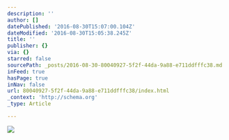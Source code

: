 ```yaml
---
description: ''
author: []
datePublished: '2016-08-30T15:07:00.104Z'
dateModified: '2016-08-30T15:05:38.245Z'
title: ''
publisher: {}
via: {}
starred: false
sourcePath: _posts/2016-08-30-80040927-5f2f-44da-9a88-e711ddfffc38.md
inFeed: true
hasPage: true
inNav: false
url: 80040927-5f2f-44da-9a88-e711ddfffc38/index.html
_context: 'http://schema.org'
_type: Article

---
```

![](https://the-grid-user-content.s3-us-west-2.amazonaws.com/e4f1e0dd-66e7-4887-bebb-f3a60627755d.jpg)